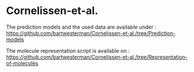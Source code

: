 # Cornelissen-et-al.

The  prediction models and the used data are available under : https://github.com/bartwesterman/Cornelissen-et-al./tree/Prediction-models 

The molecule representation script is available on : https://github.com/bartwesterman/Cornelissen-et-al./tree/Representation-of-molecules 

